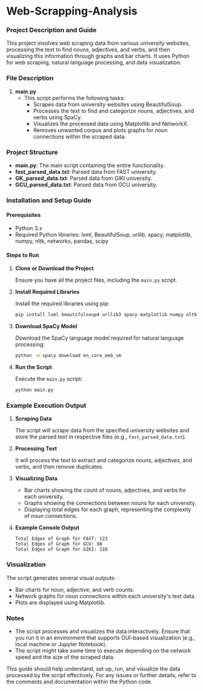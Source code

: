 # Web-Scrapping-Analysis
### Project Description and Guide

This project involves web scraping data from various university websites, processing the text to find nouns, adjectives, and verbs, and then visualizing this information through graphs and bar charts. It uses Python for web scraping, natural language processing, and data visualization.

### File Description

1. **main.py**
   - This script performs the following tasks:
     - Scrapes data from university websites using BeautifulSoup.
     - Processes the text to find and categorize nouns, adjectives, and verbs using SpaCy.
     - Visualizes the processed data using Matplotlib and NetworkX.
     - Removes unwanted corpus and plots graphs for noun connections within the scraped data.

### Project Structure

- **main.py**: The main script containing the entire functionality.
- **fast_parsed_data.txt**: Parsed data from FAST university.
- **GK_parsed_data.txt**: Parsed data from GIKI university.
- **GCU_parsed_data.txt**: Parsed data from GCU university.

### Installation and Setup Guide

#### Prerequisites

- Python 3.x
- Required Python libraries: lxml, BeautifulSoup, urllib, spacy, matplotlib, numpy, nltk, networkx, pandas, scipy

#### Steps to Run

1. **Clone or Download the Project**
   
   Ensure you have all the project files, including the `main.py` script.

2. **Install Required Libraries**

   Install the required libraries using pip:

   ```sh
   pip install lxml beautifulsoup4 urllib3 spacy matplotlib numpy nltk networkx pandas scipy
   ```

3. **Download SpaCy Model**

   Download the SpaCy language model required for natural language processing:

   ```sh
   python -m spacy download en_core_web_sm
   ```

4. **Run the Script**

   Execute the `main.py` script:

   ```sh
   python main.py
   ```

### Example Execution Output

1. **Scraping Data**

   The script will scrape data from the specified university websites and store the parsed text in respective files (e.g., `fast_parsed_data.txt`).

2. **Processing Text**

   It will process the text to extract and categorize nouns, adjectives, and verbs, and then remove duplicates.

3. **Visualizing Data**

   - Bar charts showing the count of nouns, adjectives, and verbs for each university.
   - Graphs showing the connections between nouns for each university.
   - Displaying total edges for each graph, representing the complexity of noun connections.

4. **Example Console Output**

   ```
   Total Edges of Graph for FAST: 123
   Total Edges of Graph for GCU: 98
   Total Edges of Graph for GIKI: 110
   ```

### Visualization

The script generates several visual outputs:
- Bar charts for noun, adjective, and verb counts.
- Network graphs for noun connections within each university's text data.
- Plots are displayed using Matplotlib.

### Notes

- The script processes and visualizes the data interactively. Ensure that you run it in an environment that supports GUI-based visualization (e.g., local machine or Jupyter Notebook).
- The script might take some time to execute depending on the network speed and the size of the scraped data.

This guide should help understand, set up, run, and visualize the data processed by the script effectively. For any issues or further details, refer to the comments and documentation within the Python code.
